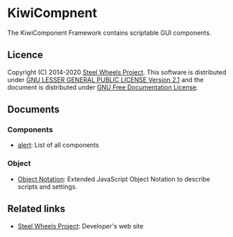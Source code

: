# KiwiCompnent
The KiwiComponent Framework contains scriptable GUI components.

## Licence
Copyright (C) 2014-2020 [Steel Wheels Project](https://sites.google.com/site/steelwheelsproject/).
This software is distributed under [GNU LESSER GENERAL PUBLIC LICENSE Version 2.1](https://www.gnu.org/licenses/lgpl-2.1-standalone.html) and the document is distributed under [GNU Free Documentation License](https://www.gnu.org/licenses/fdl-1.3.en.html).

## Documents
### Components
* [alert](Document/Components.md): List of all components

### Object
* [Object Notation](https://github.com/steelwheels/KiwiScript/blob/master/KiwiLibrary/Document/Data/object-notation.md): Extended JavaScript Object Notation to describe scripts and settings.

## Related links
* [Steel Wheels Project](https://steelwheels.github.io): Developer's web site

